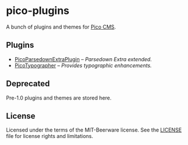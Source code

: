 # pico-plugins

A bunch of plugins and themes for [Pico CMS](http://picocms.org/).

## Plugins
+ [PicoParsedownExtraPlugin](plugins/PicoParsedownExtraPlugin/) – _Parsedown Extra extended._
+ [PicoTypographer](plugins/PicoTypographer/) – _Provides typographic enhancements._

## Deprecated
Pre-1.0 plugins and themes are stored here.

## License
Licensed under the terms of the MIT-Beerware license.
See the [LICENSE](LICENSE) file for license rights and limitations.